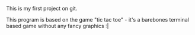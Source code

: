 This is my first project on git.

This program is based on the game "tic tac toe" - it's a barebones terminal based game without any fancy graphics :|
